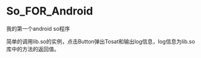 # So_FOR_Android
我的第一个android so程序







简单的调用lib.so的实例，点击Button弹出Tosat和输出log信息，log信息为lib.so库中的方法的返回值。
